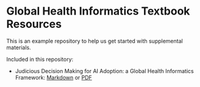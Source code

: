 # Global Health Informatics Textbook Resources

This is an example repository to help us get started with supplemental materials.

Included in this repository:

* Judicious Decision Making for AI Adoption: a Global Health Informatics Framework: [Markdown](ai_adoption_decision_making_framework.md) or [PDF](ai_adoption_decision_making_framework.pdf)
